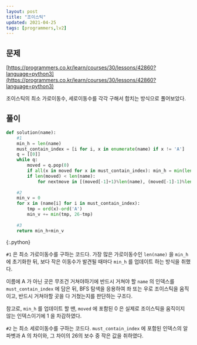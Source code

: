 ```yaml
---
layout: post
title: "조이스틱"
updated: 2021-04-25
tags: [programmers,lv2]
---
```


## 문제

[https://programmers.co.kr/learn/courses/30/lessons/42860?language=python3](https://programmers.co.kr/learn/courses/30/lessons/42860?language=python3)

조이스틱의 최소 가로이동수, 세로이동수를 각각 구해서 합치는 방식으로 풀어보았다.

## 풀이

```py
def solution(name):
    #1
    min_h = len(name)
    must_contain_index = [i for i, x in enumerate(name) if x != 'A']
    q = [[0]]
    while q:
        moved = q.pop(0)
        if all(x in moved for x in must_contain_index): min_h = min(len(moved)-1, min_h)
        if len(moved) < len(name):
            for nextmove in [(moved[-1]+1)%len(name), (moved[-1]-1)%len(name)]: q.append(moved+[nextmove])
    
    #2
    min_v = 0
    for x in (name[i] for i in must_contain_index):
        tmp = ord(x)-ord('A')
        min_v += min(tmp, 26-tmp)
        
    #3
    return min_h+min_v
```
{:.python}

`#1` 은 최소 가로이동수를 구하는 코드다. 가장 많은 가로이동수인 `len(name)` 을 `min_h` 에 초기화한 뒤, 보다 작은 이동수가 발견될 때마다 `min_h` 를 업데이트 하는 방식을 취했다.

이름에 A 가 아닌 곳은 무조건 거쳐야하기에 반드시 거쳐야 할 `name` 의 인덱스를 `must_contain_index` 에 담은 뒤, BFS 탐색을 응용하여 좌 또는 우로 조이스틱을 움직이고, 반드시 거쳐야할 곳을 다 거쳤는지를 판단하는 구조다.

참고로, `min_h` 를 업데이트 할 땐, `moved` 에 포함된 0 은 실제로 조이스틱을 움직이지 않는 인덱스이기에 1 을 차감하였다.

`#2` 는 최소 세로이동수를 구하는 코드다. `must_contain_index` 에 포함된 인덱스의 알파벳과 A 의 차이와, 그 차이의 26의 보수 중 작은 값을 취하였다.